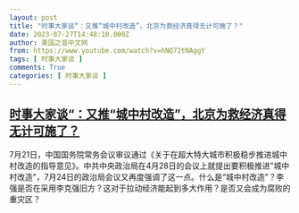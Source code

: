 ```yaml
---
layout: post
title: "时事大家谈“：又推“城中村改造”，北京为救经济真得无计可施了？"
date: 2023-07-27T14:48:10.000Z
author: 美国之音中文网
from: https://www.youtube.com/watch?v=hNQ72tNAggY
tags: [ 时事大家谈 ]
comments: True
categories: [ 时事大家谈 ]
---
```

<!--1690469290000-->
[时事大家谈“：又推“城中村改造”，北京为救经济真得无计可施了？](https://www.youtube.com/watch?v=hNQ72tNAggY)
------

<div>
7月21日，中国国务院常务会议审议通过《关于在超大特大城市积极稳步推进城中村改造的指导意见》。中共中央政治局在4月28日的会议上就提出要积极推进"城中村改造"，7月24日的政治局会议又再度强调了这一点。什么是“城中村改造”？李强是否在采用李克强旧方？这对于拉动经济能起到多大作用？是否又会成为腐败的重灾区？
</div>
